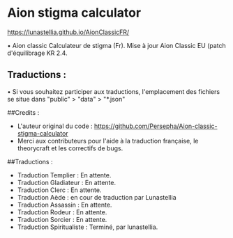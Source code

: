 
# Aion stigma calculator
https://lunastellia.github.io/AionClassicFR/

• Aion classic Calculateur de stigma (Fr). Mise à jour Aion Classic EU (patch d'équilibrage KR 2.4.

## Traductions :

• Si vous souhaitez participer aux traductions, l'emplacement des fichiers se situe dans "public" > "data" > "*.json"

##Credits :

- L'auteur original du code : https://github.com/Persepha/Aion-classic-stigma-calculator
- Merci aux contributeurs pour l'aide à la traduction française, le theorycraft et les correctifs de bugs.

##Traductions : 

- Traduction Templier : En attente.
- Traduction Gladiateur : En attente.
- Traduction Clerc : En attente.
- Traduction Aède : en cour de traduction par Lunastellia
- Traduction Assassin : En attente.
- Traduction Rodeur : En attente.
- Traduction Sorcier : En attente.
- Traduction Spiritualiste : Terminé, par lunastellia.

